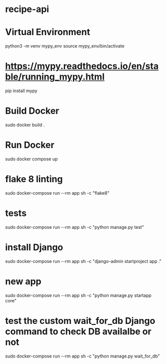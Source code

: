 # recipe-api

# Virtual Environment
python3 -m venv mypy_env
source mypy_env/bin/activate

# https://mypy.readthedocs.io/en/stable/running_mypy.html
pip install mypy

# Build Docker
sudo docker build .

# Run Docker
sudo docker compose up

# flake 8 linting
sudo docker-compose run --rm app sh -c "flake8" 

# tests
sudo docker-compose run --rm app sh -c "python manage.py test" 

# install Django
sudo docker-compose run --rm app sh -c "django-admin startproject app ." 

# new app
sudo docker-compose run --rm app sh -c "python manage.py startapp core" 

# test the custom wait_for_db Django command to check DB availalbe or not
 sudo docker-compose run --rm app sh -c "python manage.py wait_for_db"
 